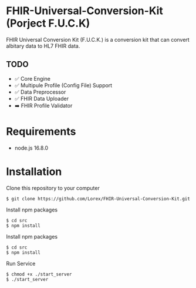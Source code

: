 # FHIR-Universal-Conversion-Kit (Porject F.U.C.K)

FHIR Universal Conversion Kit (F.U.C.K.) is a conversion kit that can convert albitary data to HL7 FHIR data. 

## TODO
- :white_check_mark: Core Engine
- :white_check_mark: Multipule Profile (Config File) Support
- :white_check_mark: Data Preprocessor
- :white_check_mark: FHIR Data Uploader
- :arrow_right: FHIR Profile Validator

# Requirements
- node.js 16.8.0

# Installation
Clone this repository to your computer
```bash=
$ git clone https://github.com/Lorex/FHIR-Universal-Conversion-Kit.git
```

Install npm packages
```bash=
$ cd src
$ npm install
```

Install npm packages
```bash=
$ cd src
$ npm install
```

Run Service
```bash=
$ chmod +x ./start_server
$ ./start_server
```